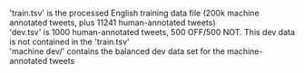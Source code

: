 'train.tsv' is the processed English training data file (200k machine annotated tweets, plus 11241 human-annotated tweets) <br>
'dev.tsv' is 1000 human-annotated tweets, 500 OFF/500 NOT. This dev data is not contained in the 'train.tsv' <br>
'machine dev/' contains the balanced dev data set for the machine-annotated tweets <br>
